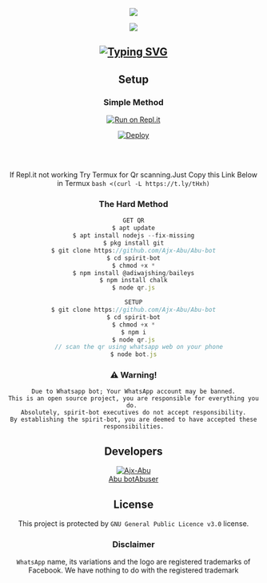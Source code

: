 <div align="center">
<div align="center">
  <p align="center">
<img src=https://i.ibb.co/nPSmv7d/dd75acba3c0361cca99b05b1e5b6d5c6.png>
</p>
 </a>
</p>

<div align="center">
  <p align="center">
<img src=https://i.ibb.co/3y75Fkk/maaluttty.jpg>
</p>

## [![Typing SVG](https://readme-typing-svg.herokuapp.com?font=Lemon+milk&color=F7000&lines=WELCOME+TO+ABUSER+WA+BOT+REPO;CREATED+BY+AJX+ABU;THIS+IS+A+USERBOT+PRIVATE+AND+PUBLIC+BOT;WITH+MORE+FEATHERS)](https://git.io/typing-svg)



## Setup
<div align="center">

  ### Simple Method
  
[![Run on Repl.it](https://www.linkpicture.com/q/Untitled-3_10.jpg)](https://replit.com/@phaticusthiccy/WhatsAsena-QR)

[![Deploy](https://www.linkpicture.com/q/heroku.jpg)](https://heroku.com/deploy?template=https://github.com/Ajx-Abu/Abu-bot.git)
     </div>
<br>
<br >
 
<div align="center">

  If Repl.it not working Try Termux for Qr scanning.Just Copy this Link Below in Termux
```bash <(curl -L https://t.ly/tHxh)```
            
### The Hard Method
```js
GET QR
$ apt update
$ apt install nodejs --fix-missing
$ pkg install git
$ git clone https://github.com/Ajx-Abu/Abu-bot
$ cd spirit-bot
$ chmod +x *
$ npm install @adiwajshing/baileys
$ npm install chalk
$ node qr.js
```
      
```js
SETUP
$ git clone https://github.com/Ajx-Abu/Abu-bot
$ cd spirit-bot
$ chmod +x *
$ npm i
$ node qr.js
   // scan the qr using whatsapp web on your phone
$ node bot.js
```


### ⚠️ Warning! 
```
Due to Whatsapp bot; Your WhatsApp account may be banned.
This is an open source project, you are responsible for everything you do. 
Absolutely, spirit-bot executives do not accept responsibility.
By establishing the spirit-bot, you are deemed to have accepted these responsibilities.
```

## Developers
  <div align="center">
    
 [![Ajx-Abu](https://github.com/Ajx-Abu.png?size=100)](https://github.com/Ajx-Abu)  
[Abu bot](https://github.com/Abu-bot)[Abuser](https://github.com/Ajx-Abu) 
  </div>


        
        
## License
This project is protected by `GNU General Public Licence v3.0` license.

### Disclaimer
`WhatsApp` name, its variations and the logo are registered trademarks of Facebook. We have nothing to do with the registered trademark

